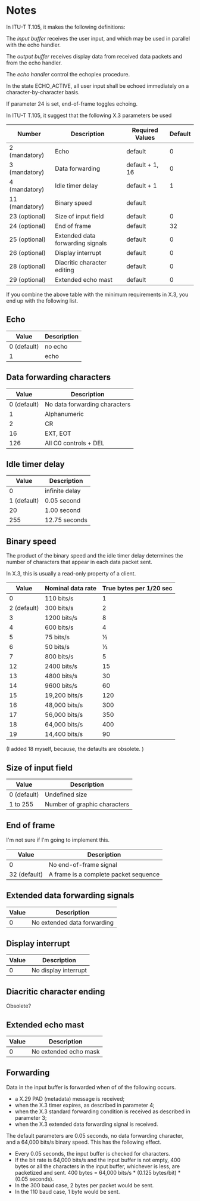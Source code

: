 # Notes

In ITU-T T.105, it makes the following definitions:

The *input buffer* receives the user input, and which may be used in parallel with the echo handler.

The *output buffer* receives display data from received data packets and from the echo handler.

The *echo handler* control the echoplex procedure.

In the state ECHO_ACTIVE, all user input shall be echoed immediately on a character-by-character basis.

If parameter 24 is set, end-of-frame toggles echoing.

In ITU-T T.105, it suggest that the following X.3 parameters be used

| Number         | Description        | Required Values  | Default |
| -------------- | ------------------ | ---------------- | ------- |
| 2 (mandatory)  | Echo               | default          | 0       |
| 3 (mandatory)  | Data forwarding    | default + 1, 16  | 0       |
| 4 (mandatory)  | Idle timer delay   | default + 1      | 1       |
| 11 (mandatory) | Binary speed       |  default         |         |
| 23 (optional)  | Size of input field | default         | 0       |
| 24 (optional)  | End of frame       | default          | 32      |
| 25 (optional)  | Extended data forwarding signals | default | 0  |
| 26 (optional)  | Display interrupt  | default          | 0       |
| 28 (optional)  | Diacritic character editing | default | 0       |
| 29 (optional)  | Extended echo mast | default          | 0       |

If you combine the above table with the minimum requirements in X.3, you end up with the following list.

## Echo

| Value      | Description |
|------------|------------ |
| 0 (default)| no echo     |
| 1          | echo        |

## Data forwarding characters


| Value      | Description |
|------------|------------ |
| 0 (default) | No data forwarding characters |
| 1  | Alphanumeric |
| 2  | CR           |
| 16 | EXT, EOT     |
| 126 | All C0 controls + DEL |

## Idle timer delay

| Value      | Description |
|------------|------------ |
| 0   | infinite delay |
| 1 (default)  | 0.05 second |
| 20  | 1.00 second |
| 255 | 12.75 seconds |

## Binary speed

The product of the binary speed and the idle timer delay determines the number of characters that appear in each data packet sent.

In X.3, this is usually a read-only property of a client.

| Value       | Nominal data rate | True bytes per 1/20 sec |
|------------ |-------------- | ----------------- | 
| 0           | 110 bits/s    | 1
| 2 (default) | 300 bits/s    | 2
| 3           | 1200 bits/s   | 8
| 4           | 600 bits/s    | 4
| 5           | 75 bits/s     | ½
| 6           | 50 bits/s     | ⅓
| 7           | 800 bits/s    | 5
| 12          | 2400 bits/s   | 15
| 13          | 4800 bits/s   | 30
| 14          | 9600 bits/s   | 60
| 15          | 19,200 bits/s | 120
| 16          | 48,000 bits/s | 300
| 17          | 56,000 bits/s | 350
| 18          | 64,000 bits/s | 400 
| 19          | 14,400 bits/s | 90 

(I added 18 myself, because, the defaults are obsolete. )

## Size of input field

| Value      | Description |
|------------|------------ |
| 0 (default)| Undefined size |
| 1 to 255 | Number of graphic characters |

## End of frame

I'm not sure if I'm going to implement this.

| Value      | Description |
|------------|------------ |
| 0  | No end-of-frame signal |
| 32 (default) | A frame is a complete packet sequence |

## Extended data forwarding signals

| Value      | Description |
|------------|------------ |
| 0 | No extended data forwarding |

## Display interrupt

| Value      | Description |
|------------|------------ |
| 0 | No display interrupt |

## Diacritic character ending

Obsolete?

## Extended echo mast

| Value      | Description |
|------------|------------ |
| 0 | No extended echo mask |

## Forwarding

Data in the input buffer is forwarded when of of the following occurs.
* a X.29 PAD (metadata) message is received;
* when the X.3 timer expires, as described in parameter 4;
* when the X.3 standard forwarding condition is received as described in parameter 3;
* when the X.3 extended data forwarding signal is received.

The default parameters are 0.05 seconds, no data forwarding character, and a 64,000 bits/s
binary speed.  This has the following effect.
* Every 0.05 seconds, the input buffer is checked for characters.
* If the bit rate is 64,000 bits/s and the input buffer is not empty, 400 bytes or all the characters in the input buffer, whichever is less, are packetized and sent. 400 bytes = 64,000 bits/s * (0.125 bytes/bit) * (0.05 seconds).
* In the 300 baud case, 2 bytes per packet would be sent.
* In the 110 baud case, 1 byte would be sent.
